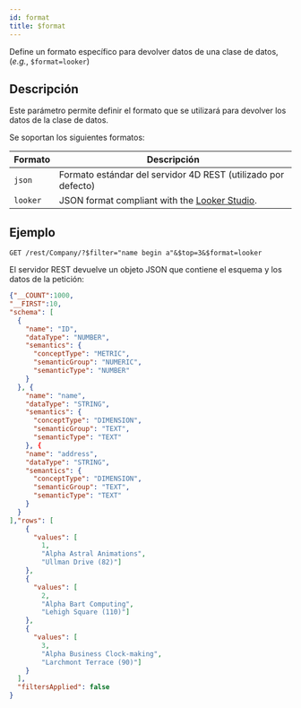 ```yaml
---
id: format
title: $format
---
```


Define un formato específico para devolver datos de una clase de datos, (_e.g._, `$format=looker`)

## Descripción

Este parámetro permite definir el formato que se utilizará para devolver los datos de la clase de datos.

Se soportan los siguientes formatos:

| Formato  | Descripción                                                                       |
| -------- | --------------------------------------------------------------------------------- |
| `json`   | Formato estándar del servidor 4D REST (utilizado por defecto)  |
| `looker` | JSON format compliant with the [Looker Studio](https://lookerstudio.google.com/). |

## Ejemplo

`GET /rest/Company/?$filter="name begin a"&$top=3&$format=looker`

El servidor REST devuelve un objeto JSON que contiene el esquema y los datos de la petición:

```json
{"__COUNT":1000,
"__FIRST":10,
"schema": [
  {
    "name": "ID",
    "dataType": "NUMBER",
    "semantics": {
      "conceptType": "METRIC",
      "semanticGroup": "NUMERIC",
      "semanticType": "NUMBER"
    }
  }, {
    "name": "name",
    "dataType": "STRING",
    "semantics": {
      "conceptType": "DIMENSION",
      "semanticGroup": "TEXT",
      "semanticType": "TEXT"
    }, {
    "name": "address",
    "dataType": "STRING",
    "semantics": {
      "conceptType": "DIMENSION",
      "semanticGroup": "TEXT",
      "semanticType": "TEXT"
    }
  }
],"rows": [
    {
      "values": [ 
      	1,
      	"Alpha Astral Animations",
        "Ullman Drive (82)"]
    },
    {
      "values": [ 
      	2,
      	"Alpha Bart Computing",
        "Lehigh Square (110)"]
    },
    {
      "values": [ 
      	3,
      	"Alpha Business Clock-making",
        "Larchmont Terrace (90)"]
    }
  ],
  "filtersApplied": false
}
```
